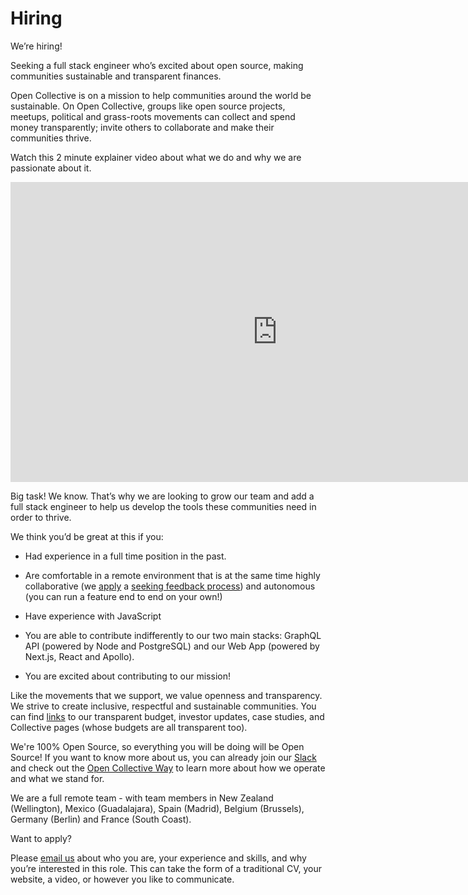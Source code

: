 # Hiring

We’re hiring! 
 
Seeking a full stack engineer who’s excited about open source, making communities sustainable and transparent finances.  

Open Collective is on a mission to help communities around the world be sustainable. On Open Collective, groups like open source projects, meetups, political and grass-roots movements can collect and spend money transparently; invite others to collaborate and make their communities thrive. 

Watch this 2 minute explainer video about what we do and why we are passionate about it. 

<iframe src="https://www.youtube.com/embed/IBU5fSILAe8?wmode=opaque&amp;enablejsapi=1" scrolling="no" width="854" height="480" frameborder="0"></iframe>

Big task! We know. That’s why we are looking to grow our team and add a full stack engineer to help us develop the tools these communities need in order to thrive.  

We think you’d be great at this if you: 

 - Had experience in a full time position in the past. 
 
 - Are comfortable in a remote environment that is at the same time highly collaborative (we [apply](https://github.com/opencollective/opencollective/issues/2267) a [seeking feedback process](http://www.reinventingorganizationswiki.com/Decision_Making)) and autonomous (you can run a feature end to end on your own!) 
 
 - Have experience with JavaScript
 
 - You are able to contribute indifferently to our two main stacks:  GraphQL API (powered by Node and PostgreSQL) and our Web App (powered by Next.js, React and Apollo).
 
 - You are excited about contributing to our mission! 

Like the movements that we support, we value openness and transparency. We strive to create inclusive, respectful and sustainable communities. You can find [links](https://drive.opencollective.com) to our transparent budget, investor updates, case studies, and Collective pages (whose budgets are all transparent too).

We're 100% Open Source, so everything you will be doing will be Open Source! If you want to know more about us, you can already join our [Slack](https://slack.opencollective.com) and check out the [Open Collective Way](https://docs.opencollective.com/help/the-open-collective-way) to learn more about how we operate and what we stand for. 

We are a full remote team - with team members in New Zealand (Wellington), Mexico (Guadalajara), Spain (Madrid), Belgium (Brussels), Germany (Berlin) and France (South Coast).

Want to apply?

Please [email us](mailto:hello@opencollective.com) about who you are, your experience and skills, and why you’re interested in this role. This can take the form of a traditional CV, your website, a video, or however you like to communicate.
